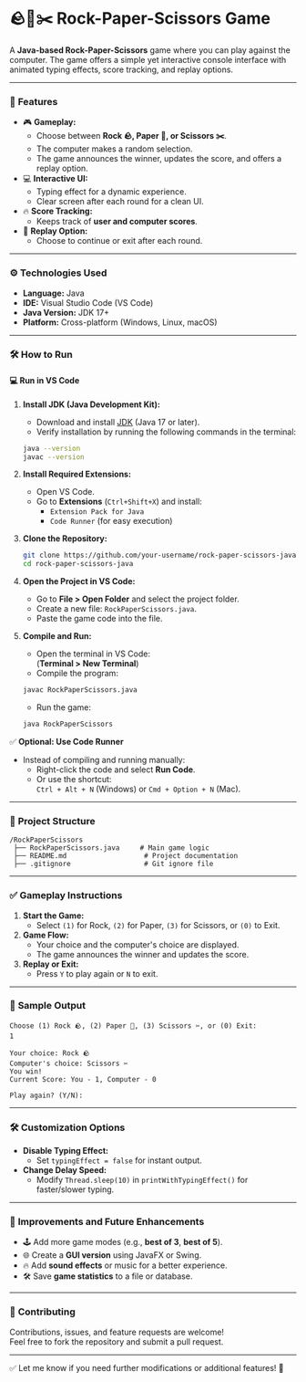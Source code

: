 # 🪨📄✂️ Rock-Paper-Scissors Game

A **Java-based Rock-Paper-Scissors** game where you can play against the computer. The game offers a simple yet interactive console interface with animated typing effects, score tracking, and replay options.

---

### 🚀 **Features**

- 🎮 **Gameplay:** 
    - Choose between **Rock 🪨, Paper 📄, or Scissors ✂️**.
    - The computer makes a random selection.
    - The game announces the winner, updates the score, and offers a replay option.
- 💻 **Interactive UI:**
    - Typing effect for a dynamic experience.
    - Clear screen after each round for a clean UI.
- 🔥 **Score Tracking:** 
    - Keeps track of **user and computer scores**.
- 🔄 **Replay Option:** 
    - Choose to continue or exit after each round.

---

### ⚙️ **Technologies Used**

- **Language:** Java
- **IDE:** Visual Studio Code (VS Code)
- **Java Version:** JDK 17+
- **Platform:** Cross-platform (Windows, Linux, macOS)

---

### 🛠️ **How to Run**

#### 💻 **Run in VS Code**

1. **Install JDK (Java Development Kit):**
   - Download and install [JDK](https://www.oracle.com/java/technologies/javase-downloads.html) (Java 17 or later).
   - Verify installation by running the following commands in the terminal:
   ```bash
   java --version
   javac --version
   ```

2. **Install Required Extensions:**
   - Open VS Code.
   - Go to **Extensions** (`Ctrl+Shift+X`) and install:
     - `Extension Pack for Java`
     - `Code Runner` (for easy execution)

3. **Clone the Repository:**
   ```bash
   git clone https://github.com/your-username/rock-paper-scissors-java.git
   cd rock-paper-scissors-java
   ```

4. **Open the Project in VS Code:**
   - Go to **File > Open Folder** and select the project folder.
   - Create a new file: `RockPaperScissors.java`.
   - Paste the game code into the file.

5. **Compile and Run:**
   - Open the terminal in VS Code:  
     (**Terminal > New Terminal**)
   - Compile the program:
   ```bash
   javac RockPaperScissors.java
   ```
   - Run the game:
   ```bash
   java RockPaperScissors
   ```

✅ **Optional: Use Code Runner**
- Instead of compiling and running manually:
   - Right-click the code and select **Run Code**.
   - Or use the shortcut:  
     `Ctrl + Alt + N` (Windows) or `Cmd + Option + N` (Mac).

---

### 📁 **Project Structure**
```
/RockPaperScissors
 ├── RockPaperScissors.java     # Main game logic
 ├── README.md                   # Project documentation
 ├── .gitignore                  # Git ignore file
```

---

### ✅ **Gameplay Instructions**

1. **Start the Game:** 
    - Select `(1)` for Rock, `(2)` for Paper, `(3)` for Scissors, or `(0)` to Exit.
2. **Game Flow:**
    - Your choice and the computer's choice are displayed.
    - The game announces the winner and updates the score.
3. **Replay or Exit:** 
    - Press `Y` to play again or `N` to exit.

---

### 🎯 **Sample Output**
```
Choose (1) Rock 🪨, (2) Paper 📄, (3) Scissors ✂️, or (0) Exit:
1

Your choice: Rock 🪨  
Computer's choice: Scissors ✂️  
You win!  
Current Score: You - 1, Computer - 0  

Play again? (Y/N):
```

---

### 🛠️ **Customization Options**

- **Disable Typing Effect:** 
    - Set `typingEffect = false` for instant output.
- **Change Delay Speed:** 
    - Modify `Thread.sleep(10)` in `printWithTypingEffect()` for faster/slower typing.

---

### 📌 **Improvements and Future Enhancements**

- 🕹️ Add more game modes (e.g., **best of 3**, **best of 5**).
- 🌐 Create a **GUI version** using JavaFX or Swing.
- 🔥 Add **sound effects** or music for a better experience.
- 🛠️ Save **game statistics** to a file or database.

---

### 🤝 **Contributing**

Contributions, issues, and feature requests are welcome!  
Feel free to fork the repository and submit a pull request. 

---


✅ Let me know if you need further modifications or additional features! 🚀

